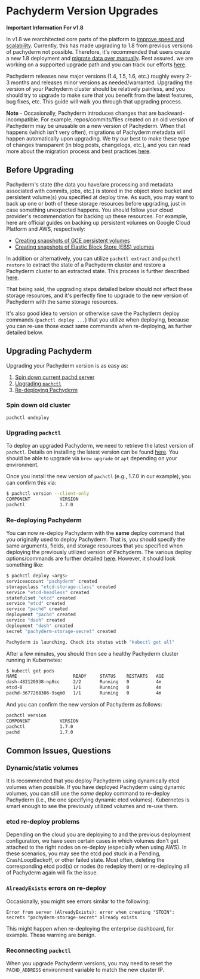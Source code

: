 # Pachyderm Version Upgrades

**Important Information For v1.8**

In v1.8 we rearchitected core parts of the platform to [improve speed and scalability](http://www.pachyderm.io/2018/11/15/performance-improvements.html). Currently, this has made upgrading to 1.8 from previous versions of pachyderm not possible. Therefore, it's recommended that users create a new 1.8 deployment and [migrate data over manually](https://pachyderm.readthedocs.io/en/latest/deployment/migrations.html). Rest assured, we are working on a supported upgrade path and you can track our efforts [here](https://github.com/pachyderm/pachyderm/issues/3259).  

Pachyderm releases new major versions (1.4, 1.5, 1.6, etc.) roughly every 2-3 months and releases minor versions as needed/warranted. Upgrading the version of your Pachyderm cluster should be relatively painless, and you should try to upgrade to make sure that you benefit from the latest features, bug fixes, etc. This guide will walk you through that upgrading process.

**Note** - Occasionally, Pachyderm introduces changes that are backward-incompatible. For example, repos/commits/files created on an old version of Pachyderm may be unusable on a new version of Pachyderm. When that happens (which isn't very often), migrations of Pachyderm metadata will happen automatically upon upgrading. We try our best to make these type of changes transparent (in blog posts, changelogs, etc.), and you can read more about the migration process and best practices [here](migrations.html). 

## Before Upgrading

Pachyderm's state (the data you have/are processing and metadata associated with commits, jobs, etc.) is stored in the object store bucket and persistent volume(s) you specified at deploy time. As such, you may want to back up one or both of these storage resources before upgrading, just in case something unexpected happens. You should follow your cloud provider's recommendation for backing up these resources. For example, here are official guides on backing up persistent volumes on Google Cloud Platform and AWS, respectively:

- [Creating snapshots of GCE persistent volumes](https://cloud.google.com/compute/docs/disks/create-snapshots)
- [Creating snapshots of Elastic Block Store (EBS) volumes](http://docs.aws.amazon.com/AWSEC2/latest/UserGuide/ebs-creating-snapshot.html)

In addition or alternatively, you can utilize `pachctl extract` and `pachctl restore` to extract the state of a Pachyderm cluster and restore a Pachyderm cluster to an extracted state. This process is further described [here](migrations.html#backups).

That being said, the upgrading steps detailed below should not effect these storage resources, and it's perfectly fine to upgrade to the new version of Pachyderm with the same storage resources.

It's also good idea to version or otherwise save the Pachyderm deploy commands (`pachctl deploy ...`) that you utilize when deploying, because you can re-use those exact same commands when re-deploying, as further detailed below.

## Upgrading Pachyderm

Upgrading your Pachyderm version is as easy as:

1. [Spin down current pachd server](#spin-down-old-cluster)
2. [Upgrading `pachctl`](#upgrading-pachctl)
3. [Re-deploying Pachyderm](#re-deploying-pachyderm)


### Spin down old cluster

```
pachctl undeploy
```

### Upgrading `pachctl`

To deploy an upgraded Pachyderm, we need to retrieve the latest version of `pachctl`. Details on installing the latest version can be found [here](http://pachyderm.readthedocs.io/en/latest/getting_started/local_installation.html#pachctl). You should be able to upgrade via `brew upgrade` or `apt` depending on your environment.

Once you install the new version of `pachctl` (e.g., 1.7.0 in our example), you can confirm this via:

```sh
$ pachctl version --client-only
COMPONENT           VERSION
pachctl             1.7.0
```

### Re-deploying Pachyderm

You can now re-deploy Pachyderm with the **same** deploy command that you originally used to deploy Pachyderm. That is, you should specify the same arguments, fields, and storage resources that you specified when deploying the previously utilized version of Pachyderm. The various deploy options/commands are further detailed [here](deploy_intro.html). However, it should look something like:

```sh
$ pachctl deploy <args>
serviceaccount "pachyderm" created
storageclass "etcd-storage-class" created
service "etcd-headless" created
statefulset "etcd" created
service "etcd" created
service "pachd" created
deployment "pachd" created
service "dash" created
deployment "dash" created
secret "pachyderm-storage-secret" created

Pachyderm is launching. Check its status with "kubectl get all"
```

After a few minutes, you should then see a healthy Pachyderm cluster running in Kubernetes:

```sh
$ kubectl get pods
NAME                     READY     STATUS    RESTARTS   AGE
dash-482120938-np8cc     2/2       Running   0          4m
etcd-0                   1/1       Running   0          4m
pachd-3677268306-9sqm0   1/1       Running   0          4m
```

And you can confirm the new version of Pachyderm as follows:

```sh
pachctl version
COMPONENT           VERSION
pachctl             1.7.0
pachd               1.7.0
```

## Common Issues, Questions

### Dynamic/static volumes

It is recommended that you deploy Pachyderm using dynamically etcd volumes when possible. If you have deployed Pachyderm using dynamic volumes, you can still use the *same* deploy command to re-deploy Pachyderm (i.e., the one specifying dynamic etcd volumes). Kubernetes is smart enough to see the previously utilized volumes and re-use them.

### etcd re-deploy problems

Depending on the cloud you are deploying to and the previous deployment configuration, we have seen certain cases in which volumes don't get attached to the right nodes on re-deploy (especially when using AWS). In these scenarios, you may see the etcd pod stuck in a Pending, CrashLoopBackoff, or other failed state. Most often, deleting the corresponding etcd pod(s) or nodes (to redeploy them) or re-deploying all of Pachyderm again will fix the issue. 

### `AlreadyExists` errors on re-deploy

Occasionally, you might see errors similar to the following:

```
Error from server (AlreadyExists): error when creating "STDIN": secrets "pachyderm-storage-secret" already exists
```

This might happen when re-deploying the enterprise dashboard, for example. These warning are benign.

### Reconnecting `pachctl`

When you upgrade Pachyderm versions, you may need to reset the `PACHD_ADDRESS` environment variable to match the new cluster IP.
